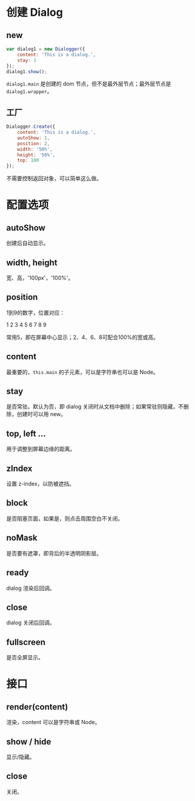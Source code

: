 # 创建 Dialog

## new

```javascript
var dialog1 = new Dialogger({
    content: 'This is a dialog.',
    stay: 1
});
dialog1.show();
```

`dialog1.main` 是创建的 dom 节点，但不是最外层节点；最外层节点是 `dialog1.wrapper`。

## 工厂

```javascript
Dialogger.Create({
    content: 'This is a dialog.',
    autoShow: 1,
    position: 2,
    width: '50%',
    height: '50%',
    top: 100
});
```

不需要控制返回对象，可以简单这么做。

# 配置选项

## autoShow

创建后自动显示。

## width, height

宽、高，'100px'，'100%'。

## position

1到9的数字，位置对应：

1 2 3
4 5 6
7 8 9

常用5，即在屏幕中心显示；2、4、6、8可配合100%的宽或高。

## content

最重要的，`this.main` 的子元素，可以是字符串也可以是 Node。

## stay

是否常驻。默认为否，即 dialog 关闭时从文档中删除；如果常驻则隐藏，不删除，创建时可以用 new。

## top, left ...

用于调整到屏幕边缘的距离。

## zIndex

设置 z-index，以防被遮挡。

## block

是否阻塞页面，如果是，则点击周围空白不关闭。

## noMask

是否要有遮罩，即背后的半透明阴影层。

## ready

dialog 渲染后回调。

## close

dialog 关闭后回调。

## fullscreen

是否全屏显示。

# 接口

## render(content)

渲染，content 可以是字符串或 Node。

## show / hide

显示/隐藏。

## close

关闭。
